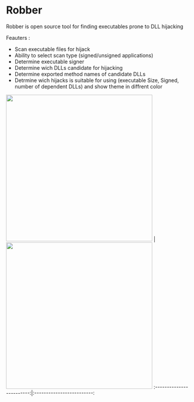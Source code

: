 # Robber
Robber is open source tool for finding executables prone to DLL hijacking

Feauters :

- Scan executable files for hijack
- Ability to select scan type (signed/unsigned applications)
- Determine executable signer
- Determine wich DLLs candidate for hijacking
- Determine exported method names of candidate DLLs
- Detrmine wich hijacks is suitable for using (executable Size, Signed, number of dependent DLLs) and show theme in diffrent color

 <img width="400" src="https://raw.githubusercontent.com/MojtabaTajik/Robber/master/Resources/1.PNG"> |
 <img width="400" src="https://raw.githubusercontent.com/MojtabaTajik/Robber/master/Resources/2.PNG">
:------------------------:|:-------------------------:

